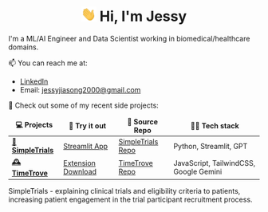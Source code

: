 <h1 align="center"><img src="https://raw.githubusercontent.com/ABSphreak/ABSphreak/master/gifs/Hi.gif" width="30px"> Hi, I'm Jessy </h1>

I'm a ML/AI Engineer and Data Scientist working in biomedical/healthcare domains. 

📫 You can reach me at: 
- [LinkedIn](https://www.linkedin.com/in/jessy-song-1102/)
- Email: jessyjiasong2000@gmail.com 

🔭 Check out some of my recent side projects: 

<table>
    <thead align="center">
      <tr border: none;>
        <td><b>💻 Projects</b></td>
        <td><b>🌟 Try it out</b></td>
        <td><b>🌱 Source Repo</b></td>
        <td><b>👨‍💻 Tech stack</b></td>
      </tr>
    </thead>
    <tbody>
      <!-- Project 1 -->
      <tr>
	      <td><a href="https://devpost.com/software/timetrove-rqial1"><b>🏥 SimpleTrials</b></a></td>
        <td><a href="https://simpletrials.streamlit.app/">Streamlit App</a></td>
        <td><a href="https://github.com/Jessyjias/TrialCompare">SimpleTrials Repo</a></td>
        <td>Python, Streamlit, GPT </td>
      </tr>
      <!-- Project 2 -->
      <tr>
	      <td><a href="https://www.timetrove.me/"><b>🕰️ TimeTrove</b></a></td>
        <td><a href="https://chromewebstore.google.com/detail/timetrove-extension/ljknocbobpfdcmdaiggpchoeijbapmbg">Extension Download</a></td>
        <td><a href="https://github.com/Jessyjias/TimeTrove">TimeTrove Repo</a></td>
        <td>JavaScript, TailwindCSS, Google Gemini </td>
      </tr>
    </tbody>
  </table>

SimpleTrials - explaining clinical trials and eligibility criteria to patients, increasing patient engagement in the trial participant recruitment process. 



<!--
<p align = "center"> 
### Hi there 👋 
**Jessyjias/Jessyjias** is a ✨ _special_ ✨ repository because its `README.md` (this file) appears on your GitHub profile.

Table source: https://raw.githubusercontent.com/durgeshsamariya/awesome-github-profile-readme-templates/master/templates/akshitagupta15june.md

Here are some ideas to get you started:

- 🔭 I’m currently working on ...
- 🌱 I’m currently learning ...
- 👯 I’m looking to collaborate on ...
- 🤔 I’m looking for help with ...
- 💬 Ask me about ...
- 📫 How to reach me: ...
- 😄 Pronouns: ...
- ⚡ Fun fact: ...
-->

